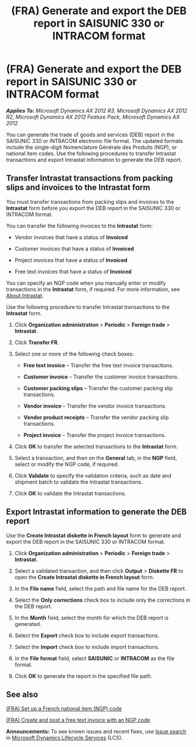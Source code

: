 ﻿---
title: (FRA) Generate and export the DEB report in SAISUNIC 330 or INTRACOM format
TOCTitle: (FRA) Generate and export the DEB report in SAISUNIC 330 or INTRACOM format
ms:assetid: 9eeb4812-fabb-4137-a6b3-6a2d0b4378eb
ms:mtpsurl: https://technet.microsoft.com/en-us/library/Hh209442(v=AX.60)
ms:contentKeyID: 36058754
ms.date: 04/18/2014
mtps_version: v=AX.60
---

# (FRA) Generate and export the DEB report in SAISUNIC 330 or INTRACOM format 


_**Applies To:** Microsoft Dynamics AX 2012 R3, Microsoft Dynamics AX 2012 R2, Microsoft Dynamics AX 2012 Feature Pack, Microsoft Dynamics AX 2012_

You can generate the trade of goods and services (DEB) report in the SAISUNIC 330 or INTRACOM electronic file format. The updated formats include the single-digit Nomenclature Générale des Produits (NGP), or national item codes. Use the following procedures to transfer Intrastat transactions and export Intrastat information to generate the DEB report.

## Transfer Intrastat transactions from packing slips and invoices to the Intrastat form

You must transfer transactions from packing slips and invoices to the **Intrastat** form before you export the DEB report in the SAISUNIC 330 or INTRACOM format.

You can transfer the following invoices to the **Intrastat** form:

  - Vendor invoices that have a status of **Invoiced**

  - Customer invoices that have a status of **Invoiced**

  - Project invoices that have a status of **Invoiced**

  - Free text invoices that have a status of **Invoiced**

You can specify an NGP code when you manually enter or modify transactions in the **Intrastat** form, if required. For more information, see [About Intrastat](about-intrastat.md).

Use the following procedure to transfer Intrastat transactions to the **Intrastat** form.

1.  Click **Organization administration** \> **Periodic** \> **Foreign trade** \> **Intrastat**.

2.  Click **Transfer FR**.

3.  Select one or more of the following check boxes:
    
      - **Free text invoice** – Transfer the free text invoice transactions.
    
      - **Customer invoice** – Transfer the customer invoice transactions.
    
      - **Customer packing slips** – Transfer the customer packing slip transactions.
    
      - **Vendor invoice** – Transfer the vendor invoice transactions.
    
      - **Vendor product receipts** – Transfer the vendor packing slip transactions.
    
      - **Project invoice** – Transfer the project invoice transactions.

4.  Click **OK** to transfer the selected transactions to the **Intrastat** form.

5.  Select a transaction, and then on the **General** tab, in the **NGP** field, select or modify the NGP code, if required.

6.  Click **Validate** to specify the validation criteria, such as date and shipment batch to validate the Intrastat transactions.

7.  Click **OK** to validate the Intrastat transactions.

## Export Intrastat information to generate the DEB report

Use the **Create Intrastat diskette in French layout** form to generate and export the DEB report in the SAISUNIC 330 or INTRACOM format.

1.  Click **Organization administration** \> **Periodic** \> **Foreign trade** \> **Intrastat**.

2.  Select a validated transaction, and then click **Output** \> **Diskette FR** to open the **Create Intrastat diskette in French layout** form.

3.  In the **File name** field, select the path and file name for the DEB report.

4.  Select the **Only corrections** check box to include only the corrections in the DEB report.

5.  In the **Month** field, select the month for which the DEB report is generated.

6.  Select the **Export** check box to include export transactions.

7.  Select the **Import** check box to include import transactions.

8.  In the **File format** field, select **SAISUNIC** or **INTRACOM** as the file format.

9.  Click **OK** to generate the report in the specified file path.

## See also

[(FRA) Set up a French national item (NGP) code](fra-set-up-a-french-national-item-ngp-code.md)

[(FRA) Create and post a free text invoice with an NGP code](fra-create-and-post-a-free-text-invoice-with-an-ngp-code.md)

  
**Announcements:** To see known issues and recent fixes, use [Issue search](http://go.microsoft.com/fwlink/?linkid=389258) in [Microsoft Dynamics Lifecycle Services](http://go.microsoft.com/fwlink/?linkid=306505) (LCS).

